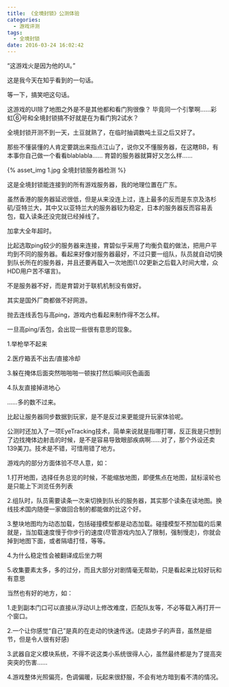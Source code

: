 ```yaml
---
title: 《全境封锁》公测体验
categories:
  - 游戏评测
tags:
  - 全境封锁
date: 2016-03-24 16:02:42
---
```


“这游戏火是因为他的UI。”  

这是我今天在知乎看到的一句话。

等一下，搞笑吧这句话。

这游戏的UI除了地图之外是不是其他都和看门狗很像？ 毕竟同一个引擎啊……彩虹⑥号和全境封锁搞不好就是在为看门狗2试水？  

全境封锁开测不到一天，土豆就熟了，在临时抽调数吨土豆之后又好了。

那些不懂装懂的人肯定要跳出来指点江山了，说你又不懂服务器，在这瞎BB，有本事你自己做一个看看blablabla…… 育碧的服务器就算好又怎么样……

{% asset_img 1.jpg 全境封锁服务器检测 %}

这是全境封锁能连接到的所有游戏服务器，我的地理位置在广东。

虽然香港的服务器延迟很低，但是从来没连上过，连上最多的反而是东京及洛杉矶/亚特兰大，其中又以亚特兰大的服务器较为稳定，日本的服务器反而容易丢包，载入读条还没完就已经掉线了。

加拿大全年超时。

比起选取ping较少的服务器来连接，育碧似乎采用了均衡负载的做法，把用户平均到不同的服务器。看起来好像对服务器最好，不过只要一组队，队员就自动切换到队长所在的服务器，并且还要再载入一次地图(1.02更新之后载入时间大增，众HDD用户苦不堪言)。

不是服务器不好，而是育碧对于联机机制没有做好。

其实是国外厂商都做不好网游。

抛去连线丢包与高ping，游戏内也看起来制作得不怎么样。

一旦高ping/丢包，会出现一些很有意思的现象。

1.举枪举不起来

2.医疗箱丢不出去/直接冷却

3.躲在掩体后面突然啪啪啪一顿挨打然后瞬间灰色画面

4.队友直接掉进地心

……多的数不过来。

比起让服务器同步数据到玩家，是不是反过来更能提升玩家体验呢。

公测时还加入了一项EyeTracking技术，简单来说就是指哪打哪，反正我是只想到了边找掩体边射击的时候，是不是容易导致眼部疾病啊……对了，那个外设还卖139美刀。技术是不错，可惜用错了地方。

游戏内的部分方面体验不尽人意，如：

1.打开地图，选择任务总览的时候，不能缩放地图，即便焦点在地图，鼠标滚轮也是只能上下浏览任务列表

2.组队时，队员需要读条一次来切换到队长的服务器，其实那个读条在读地图。换线技术国内随便一家做回合制的都能做的比这个好。

3.整块地图均为动态加载，包括碰撞模型都是动态加载。碰撞模型不预加载的后果就是，当加载速度慢于你步行的速度(尽管游戏内加入了限制，强制慢走)，你就会掉到地图下面，或者隔墙打怪，等等。

4.为什么稳定性会被翻译成后坐力啊

5.收集要素太多，多的过分，而且大部分对剧情毫无帮助，只是看起来比较好玩和有意思

当然也有好的地方，如：

1.走到副本门口可以直接从浮动UI上修改难度，匹配队友等，不必等载入再打开一个窗口。

2.一个让你感觉“自己”是真的在走动的快速传送。(走路步子的声音，虽然是细节，但是令人很有好感)

3.武器自定义模块系统，不得不说这类小系统很得人心，虽然最终都是为了提高突突突的伤害……

4.游戏整体光照偏亮，色调偏暖，玩起来很舒服，不会有地方暗到看不清的情况。